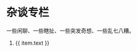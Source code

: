 <script setup>
  import { useData } from 'vitepress'

  const { theme } = useData()
  const list = theme.value.sidebar['/tittle-tattle/'][0].items // 读取config.sidebar配置
</script>

# 杂谈专栏

一些闲聊、一些瞎扯、一些突发奇想、一些乱七八糟。

<ol>
  <li v-for="(item, i) in list" :key="i">
    <a :href="item.link">{{ item.text }}</a>
  </li>
</ol>
